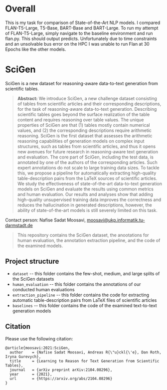 # Overall
This is my task for comparison of State-of-the-Art NLP models. I compared FLAN-T5-Large, T5-Base, BART-Base and BART-Large. To run my attempt of FLAN-T5-Large, simply navigate to the baseline environment and run flan.py. This should output predicts. Unfortunately due to time constraints and an unsolvable bus error on the HPC I was unable to run Flan at 30 Epochs like the other models.

# SciGen

SciGen is a new dataset for reasoning-aware data-to-text generation from scientific tables.


> **Abstract:** We introduce SciGen, a new challenge dataset consisting of tables from scientific articles and their corresponding descriptions, for the task of reasoning-aware data-to-text generation.
Describing scientific tables goes beyond the surface realization of the table content and requires reasoning over table values.
The unique properties of SciGen are that (1) tables mostly contain numerical values, and (2) the corresponding descriptions require arithmetic reasoning.
SciGen is the first dataset that assesses the arithmetic reasoning capabilities of generation models on complex input structures, such as tables from scientific articles, and thus it opens new avenues for future research in reasoning-aware text generation and evaluation.
The core part of SciGen, including the test data, is annotated by one of the authors of the corresponding articles. Such expert annotations do not scale to large training data sizes.
To tackle this, we propose a pipeline for automatically extracting high-quality table-description pairs from the LaTeX sources of scientific articles.
We study the effectiveness of state-of-the-art data-to-text generation models on SciGen and evaluate the results using common metrics and human evaluation. 
Our results and analyses show that adding high-quality unsupervised training data improves the correctness and reduces the hallucination in generated descriptions, however, the ability of state-of-the-art models is still severely limited on this task.

Contact person: Nafise Sadat Moosavi, moosavi@ukp.informatik.tu-darmstadt.de


> This repository contains the SciGen dataset, the anootations for human evaluation, the annotation extraction pipeline, and the code of the examined models. 

## Project structure

* `dataset` -- this folder contains the few-shot, medium, and large splits of the SciGen datasets
* `human_evaluation` -- this folder contains the annotations of our conducted human evaluations
* `extraction_pipeline` -- this folder contains the code for extracting automatic table-description pairs from LaTeX files of scientific articles
* `baselines` -- this folder contains the code of the examined text-to-text generation models


## Citation
Please use the following citation:

```
@article{moosavi:2021:SciGen,
  author    = {Nafise Sadat Moosavi, Andreas R{\"u}ckl{\'e}, Dan Roth, Iryna Gurevych},
  title     = {Learning to Reason for Text Generation from Scientific Tables},
  journal   = {arXiv preprint arXiv:2104.08296},
  year      = {2021},
  url       = {https://arxiv.org/abs/2104.08296}
}
```
